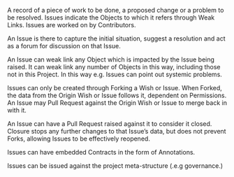 A record of a piece of work to be done, a proposed change or a problem to be resolved.  Issues indicate the  Objects to which it refers through Weak Links.  Issues are worked on by Contributors.

An Issue is there to capture the initial situation, suggest a resolution and act as a forum for discussion on that Issue.

An Issue can weak link any Object which is impacted by the Issue being raised.  It can weak link any number of Objects in this way, including those not in this Project.  In this way e.g. Issues can point out systemic problems.

Issues can only be created through Forking a Wish or Issue.  When Forked, the data from the Origin Wish or Issue follows it, dependent on Permissions.  An Issue may Pull Request against the Origin Wish or Issue to merge back in with it.  

An Issue can have a Pull Request raised against it to consider it closed.  Closure stops any further changes to that Issue’s data, but does not prevent Forks, allowing Issues to be effectively reopened.  

Issues can have embedded Contracts in the form of Annotations.

Issues can be issued against the project meta-structure (.e.g governance.)
